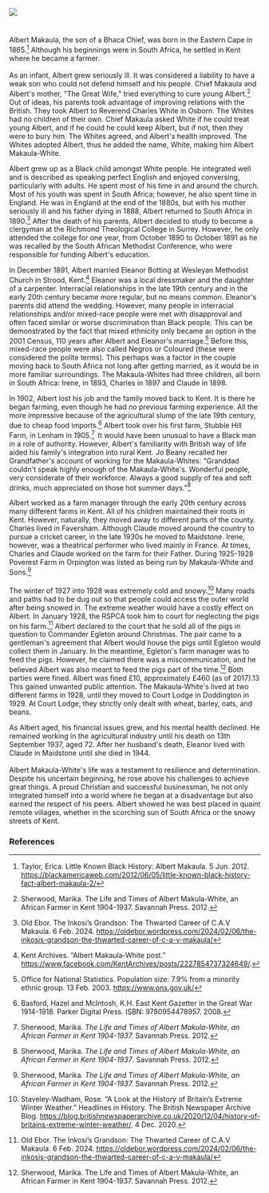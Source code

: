 <a href="https://www.kent-maps.online"><img src="https://kent-map.github.io/mdpress/juncture/ve-button.png"></a>
<param ve-config title="Albert Makaula White" author="Liam Cohen" layout="vtl" 
banner="xxx">

<param ve-map center="Q729006" zoom="12">

<!-- Historical map layers -->
<param ve-map-layer active allmaps allmaps-id="5aa3ce47b380271b" title="Kent Road Map">

#

Albert Makaula, the son of a Bhaca Chief, was born in the Eastern Cape in 1865.[^ref1] Although his beginnings were in South Africa, he settled in Kent where he became a farmer. 
<br><br>
As an infant, Albert grew seriously ill. It was considered a liability to have a weak son who could not defend himself and his people. Chief Makaula and Albert's mother, "The Great Wife," tried everything to cure young Albert.[^ref2] Out of ideas, his parents took advantage of improving relations with the British. They took Albert to Reverend Charles White in Osborn. The Whites had no children of their own. Chief Makaula asked White if he could treat young Albert, and if he could he could keep Albert, but if not, then they were to bury him. The Whites agreed, and Albert's health improved. The Whites adopted Albert, thus he added the name, White, making him Albert Makaula-White. 

Albert grew up as a Black child amongst White people. He integrated well and is described as speaking perfect English and enjoyed conversing, particularly with adults. He spent most of his time in and around the church. Most of his youth was spent in South Africa; however, he also spent time in England. He was in England at the end of the 1880s, but with his mother seriously ill and his father dying in 1888, Albert returned to South Africa in 1890.[^ref3] After the death of his parents, Albert decided to study to become a clergyman at the Richmond Theological College in Surrey. However, he only attended the college for one year, from October 1890 to October 1891 as he was recalled by the South African Methodist Conference, who were responsible for funding Albert's education.  

In December 1891, Albert married Eleanor Botting at Wesleyan Methodist Church in Strood, Kent.[^ref4] Eleanor was a local dressmaker and the daughter of a carpenter. Interracial relationships in the late 19th century and in the early 20th century became more regular, but no means common. Eleanor's parents did attend the wedding. However, many people in interracial relationships and/or mixed-race people were met with disapproval and often faced similar or worse discrimination than Black people. This can be demonstrated by the fact that mixed ethnicity only became an option in the 2001 Census, 110 years after Albert and Eleanor's marriage.[^ref5] Before this, mixed-race people were also called Negros or Coloured (these were considered the polite terms). This perhaps was a factor in the couple moving back to South Africa not long after getting married, as it would be in more familiar surroundings. The Makaula-Whites had three children, all born in South Africa: Irene, in 1893, Charles in 1897 and Claude in 1898. 
<param ve-image url="https://upload.wikimedia.org/wikipedia/commons/4/41/Wesleyan_Church_Strood.jpg" label="Wesleyan Church, Strood" attribution="Postcard, Public domain, via Wikimedia Commons">

In 1902, Albert lost his job and the family moved back to Kent. It is there he began farming, even though he had no previous farming experience. All the more impressive because of the agricultural slump of the late 19th century, due to cheap food imports.[^ref6] Albert took over his first farm, Stubble Hill Farm, in Lenham in 1905.[^ref7]  It would have been unusual to have a Black man in a role of authority. However, Albert's familiarity with British way of life aided his family's integration into rural Kent. Jo Beany recalled her Grandfather's account of working for the Makaula-Whites: "Granddad couldn't speak highly enough of the Makaula-White's. Wonderful people, very considerate of their workforce. Always a good supply of tea and soft drinks, much appreciated on those hot summer days."[^ref8]
<param ve-image url="https://upload.wikimedia.org/wikipedia/commons/8/8e/Theodoor_Verstraete_-_Farming_-_1906-T_-_Museum_of_Fine_Arts_Ghent_%28MSK%29.jpg" label="Farming, 1906" attribution="Théodore Verstraete, Museum of Fine Arts, Ghent, Public domain, via Wikimedia Commons"

Albert worked as a farm manager through the early 20th century across many different farms in Kent. All of his children maintained their roots in Kent. However, naturally, they moved away to different parts of the county. Charles lived in Faversham. Although Claude moved around the country to pursue a cricket career, in the late 1930s he moved to Maidstone. Irene, however, was a theatrical performer who lived mainly in France. At times, Charles and Claude worked on the farm for their Father. During 1925-1928 Poverest Farm in Orpington was listed as being run by Makaula-White and Sons.[^ref9]
<br><br>
The winter of 1927 into 1928 was extremely cold and snowy.[^ref10] Many roads and paths had to be dug out so that people could access the outer world after being snowed in. The extreme weather would have a costly effect on Albert. In January 1928, the RSPCA took him to court for neglecting the pigs on his farm.[^ref11] Albert declared to the court that he sold all of the pigs in question to Commander Egleton around Christmas. The pair came to a gentleman's agreement that Albert would house the pigs until Egleton would collect them in January. In the meantime, Egleton's farm manager was to feed the pigs. However, he claimed there was a miscommunication, and he believed Albert was also meant to feed the pigs part of the time.[^ref12] Both parties were fined. Albert was fined £10, approximately £460 (as of 2017).13 This gained unwanted public attention. The Makaula-White's lived at two different farms in 1928, until they moved to Court Lodge in Doddington in 1929. At Court Lodge, they strictly only dealt with wheat, barley, oats, and beans. 
<param ve-image url="https://upload.wikimedia.org/wikipedia/commons/d/d5/Ordnance_Survey_Half-inch_Sheet_40_Chatham_Margate_%26_Hastings%2C_Published_1927.jpg" label="Kent 1927" attribution="Director General of the Ordnance Survey, UK, Public domain, via Wikimedia Commons">

As Albert aged, his financial issues grew, and his mental health declined. He remained working in the agricultural industry until his death on 13th September 1937, aged 72. After her husband's death, Eleanor lived with Claude in Maidstone until she died in 1944. 
<br><br>
Albert Makaula-White's life was a testament to resilience and determination. Despite his uncertain beginning, he rose above his challenges to achieve great things. A proud Christian and successful businessman, he not only integrated himself into a world where he began at a disadvantage but also earned the respect of his peers. Albert showed he was best placed in quaint remote villages, whether in the scorching sun of South Africa or the snowy streets of Kent.  


### References

[^ref1]: Taylor, Erica. Little Known Black History: Albert Makaula. 5 Jun. 2012. https://blackamericaweb.com/2012/06/05/little-known-black-history-fact-albert-makaula-2/ 
[^ref2]: Sherwood, Marika. The Life and Times of Albert Makula-White, an African Farmer in Kent 1904-1937. Savannah Press. 2012. 
[^ref3]: Old Ebor. The Inkosi’s Grandson: The Thwarted Career of C.A.V Makaula. 6 Feb. 2024. https://oldebor.wordpress.com/2024/02/06/the-inkosis-grandson-the-thwarted-career-of-c-a-v-makaula/ 
[^ref4]: Kent Archives. “Albert Makaula-White post.” https://www.facebook.com/KentArchives/posts/2227854737324649/. 
[^ref5]: Office for National Statistics. Population size: 7.9% from a minority ethnic group. 13 Feb. 2003. https://www.ons.gov.uk/ 
[^ref6]: Basford, Hazel and McIntosh, K.H. East Kent Gazetter in the Great War 1914-1918. Parker Digital Press. ISBN: 9780954478957. 2008. 
[^ref7]: Sherwood, Marika. _The Life and Times of Albert Makula-White, an African Farmer in Kent 1904-1937._ Savannah Press. 2012. 
[^ref8]: Sherwood, Marika. _The Life and Times of Albert Makula-White, an African Farmer in Kent 1904-1937_. Savannah Press. 2012. 
[^ref9]: Sherwood, Marika. _The Life and Times of Albert Makula-White, an African Farmer in Kent 1904-1937._ Savannah Press. 2012. 
[^ref10]: Staveley-Wadham, Rose. “A Look at the History of Britain’s Extreme Winter Weather.” Headlines in History. The British Newspaper Archive Blog. https://blog.britishnewspaperarchive.co.uk/2020/12/04/history-of-britains-extreme-winter-weather/. 4 Dec. 2020. 
[^ref11]: Old Ebor. The Inkosi’s Grandson: The Thwarted Career of C.A.V Makaula. 6 Feb. 2024. https://oldebor.wordpress.com/2024/02/06/the-inkosis-grandson-the-thwarted-career-of-c-a-v-makaula/ 
[^ref12]: Sherwood, Marika. The Life and Times of Albert Makula-White, an African Farmer in Kent 1904-1937. Savannah Press. 2012. 
[^ref13]: The National Archives. Currency Converter : 1270-2017.  https://www.nationalarchives.gov.uk/currency-converter/#currency-result. 


 
